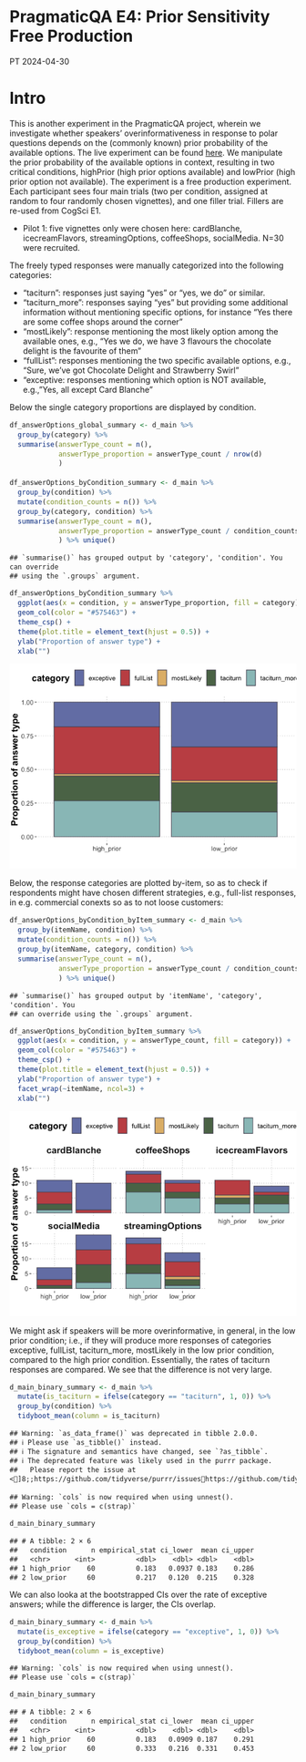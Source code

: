 PragmaticQA E4: Prior Sensitivity Free Production
================
PT
2024-04-30

# Intro

This is another experiment in the PragmaticQA project, wherein we
investigate whether speakers’ overinformativeness in response to polar
questions depends on the (commonly known) prior probability of the
available options. The live experiment can be found
[here](https://magpie-ea.github.io/magpie3-qa-overinfo-free-production/experiments/04-priorSensitivity_free_production/).
We manipulate the prior probability of the available options in context,
resulting in two critical conditions, highPrior (high prior options
available) and lowPrior (high prior option not available). The
experiment is a free production experiment. Each participant sees four
main trials (two per condition, assigned at random to four randomly
chosen vignettes), and one filler trial. Fillers are re-used from CogSci
E1.

- Pilot 1: five vignettes only were chosen here: cardBlanche,
  icecreamFlavors, streamingOptions, coffeeShops, socialMedia. N=30 were
  recruited.

The freely typed responses were manually categorized into the following
categories:

- “taciturn”: responses just saying “yes” or “yes, we do” or similar.
- “taciturn_more”: responses saying “yes” but providing some additional
  information without mentioning specific options, for instance “Yes
  there are some coffee shops around the corner”
- “mostLikely”: response mentioning the most likely option among the
  available ones, e.g., “Yes we do, we have 3 flavours the chocolate
  delight is the favourite of them”
- “fullList”: responses mentioning the two specific available options,
  e.g., “Sure, we’ve got Chocolate Delight and Strawberry Swirl”
- “exceptive: responses mentioning which option is NOT available,
  e.g.,”Yes, all except Card Blanche”

Below the single category proportions are displayed by condition.

``` r
df_answerOptions_global_summary <- d_main %>% 
  group_by(category) %>% 
  summarise(answerType_count = n(), 
            answerType_proportion = answerType_count / nrow(d)
            )

df_answerOptions_byCondition_summary <- d_main %>% 
  group_by(condition) %>%
  mutate(condition_counts = n()) %>%
  group_by(category, condition) %>% 
  summarise(answerType_count = n(), 
            answerType_proportion = answerType_count / condition_counts
            ) %>% unique()
```

    ## `summarise()` has grouped output by 'category', 'condition'. You can override
    ## using the `.groups` argument.

``` r
df_answerOptions_byCondition_summary %>%
  ggplot(aes(x = condition, y = answerType_proportion, fill = category)) +
  geom_col(color = "#575463") +
  theme_csp() +
  theme(plot.title = element_text(hjust = 0.5)) +
  ylab("Proportion of answer type") +
  xlab("") 
```

![](09_priorSensitivity_analysis_files/figure-gfm/unnamed-chunk-4-1.png)<!-- -->

Below, the response categories are plotted by-item, so as to check if
respondents might have chosen different strategies, e.g., full-list
responses, in e.g. commercial conexts so as to not loose customers:

``` r
df_answerOptions_byCondition_byItem_summary <- d_main %>% 
  group_by(itemName, condition) %>%
  mutate(condition_counts = n()) %>%
  group_by(itemName, category, condition) %>% 
  summarise(answerType_count = n(), 
            answerType_proportion = answerType_count / condition_counts
            ) %>% unique()
```

    ## `summarise()` has grouped output by 'itemName', 'category', 'condition'. You
    ## can override using the `.groups` argument.

``` r
df_answerOptions_byCondition_byItem_summary %>%
  ggplot(aes(x = condition, y = answerType_count, fill = category)) +
  geom_col(color = "#575463") +
  theme_csp() +
  theme(plot.title = element_text(hjust = 0.5)) +
  ylab("Proportion of answer type") +
  facet_wrap(~itemName, ncol=3) +
  xlab("") 
```

![](09_priorSensitivity_analysis_files/figure-gfm/unnamed-chunk-5-1.png)<!-- -->

We might ask if speakers will be more overinformative, in general, in
the low prior condition; i.e., if they will produce more responses of
categories exceptive, fullList, taciturn_more, mostLikely in the low
prior condition, compared to the high prior condition. Essentially, the
rates of taciturn responses are compared. We see that the difference is
not very large.

``` r
d_main_binary_summary <- d_main %>% 
  mutate(is_taciturn = ifelse(category == "taciturn", 1, 0)) %>%
  group_by(condition) %>% 
  tidyboot_mean(column = is_taciturn)
```

    ## Warning: `as_data_frame()` was deprecated in tibble 2.0.0.
    ## ℹ Please use `as_tibble()` instead.
    ## ℹ The signature and semantics have changed, see `?as_tibble`.
    ## ℹ The deprecated feature was likely used in the purrr package.
    ##   Please report the issue at <]8;;https://github.com/tidyverse/purrr/issueshttps://github.com/tidyverse/purrr/issues]8;;>.

    ## Warning: `cols` is now required when using unnest().
    ## Please use `cols = c(strap)`

``` r
d_main_binary_summary
```

    ## # A tibble: 2 × 6
    ##   condition      n empirical_stat ci_lower  mean ci_upper
    ##   <chr>      <int>          <dbl>    <dbl> <dbl>    <dbl>
    ## 1 high_prior    60          0.183   0.0937 0.183    0.286
    ## 2 low_prior     60          0.217   0.120  0.215    0.328

We can also looka at the bootstrapped CIs over the rate of exceptive
answers; while the difference is larger, the CIs overlap.

``` r
d_main_binary_summary <- d_main %>% 
  mutate(is_exceptive = ifelse(category == "exceptive", 1, 0)) %>%
  group_by(condition) %>% 
  tidyboot_mean(column = is_exceptive)
```

    ## Warning: `cols` is now required when using unnest().
    ## Please use `cols = c(strap)`

``` r
d_main_binary_summary
```

    ## # A tibble: 2 × 6
    ##   condition      n empirical_stat ci_lower  mean ci_upper
    ##   <chr>      <int>          <dbl>    <dbl> <dbl>    <dbl>
    ## 1 high_prior    60          0.183   0.0909 0.187    0.291
    ## 2 low_prior     60          0.333   0.216  0.331    0.453
